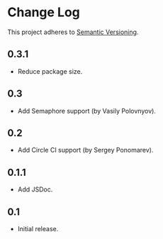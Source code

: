 # Change Log
This project adheres to [Semantic Versioning](http://semver.org/).

## 0.3.1
* Reduce package size.

## 0.3
* Add Semaphore support (by Vasily Polovnyov).

## 0.2
* Add Circle CI support (by Sergey Ponomarev).

## 0.1.1
* Add JSDoc.

## 0.1
* Initial release.
